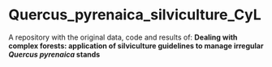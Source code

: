 # Quercus_pyrenaica_silviculture_CyL
A repository with the original data, code and results of: **Dealing with complex forests: application of silviculture guidelines to manage irregular *Quercus pyrenaica* stands**
